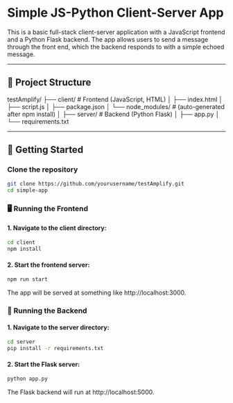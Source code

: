 # Simple JS-Python Client-Server App

This is a basic full-stack client-server application with a JavaScript frontend and a Python Flask backend. The app allows users to send a message through the front end, which the backend responds to with a simple echoed message.

---

## 📁 Project Structure

testAmplify/
├── client/ # Frontend (JavaScript, HTML)
│ ├── index.html
│ ├── script.js
│ ├── package.json
│ └── node_modules/ # (auto-generated after npm install)
│
├── server/ # Backend (Python Flask)
│ ├── app.py
│ └── requirements.txt


---

## 🚀 Getting Started

### Clone the repository

```bash
git clone https://github.com/yourusername/testAmplify.git
cd simple-app
```

### 🖥️ Running the Frontend

#### 1. Navigate to the client directory:

```bash
cd client
npm install
```

#### 2. Start the frontend server:

```bash
npm run start
```

The app will be served at something like http://localhost:3000.


### 🐍 Running the Backend

#### 1. Navigate to the server directory:

```bash
cd server
pip install -r requirements.txt
```

#### 2. Start the Flask server:
```bash
python app.py
```

The Flask backend will run at http://localhost:5000.

